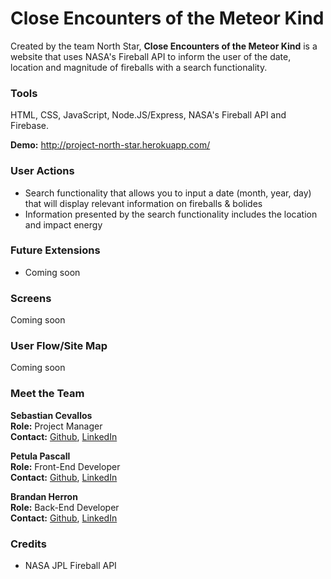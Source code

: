 # Close Encounters of the Meteor Kind

Created by the team North Star, **Close Encounters of the Meteor Kind** is a website that uses NASA's Fireball API to inform the user of the date, location and magnitude of fireballs with a search functionality.  

### Tools

HTML, CSS, JavaScript, Node.JS/Express, NASA's Fireball API and Firebase.

**Demo:** http://project-north-star.herokuapp.com/



### User Actions

-  Search functionality that allows you to input a date (month, year, day) that will display relevant information on fireballs & bolides
-  Information presented by the search functionality includes the location and impact energy



### Future Extensions

-  Coming soon


### Screens

Coming soon

### User Flow/Site Map 

Coming soon

### Meet the Team

**Sebastian Cevallos** <br>
**Role:** Project Manager <br>
**Contact:** [Github](https://github.com/Sebastian-git), [LinkedIn](https://www.linkedin.com/in/sebastian-cevallos-2917bb16a/)

**Petula Pascall** <br>
**Role:** Front-End Developer <br>
**Contact:** [Github](https://github.com/SeePetulaCode), [LinkedIn](https://www.linkedin.com/in/petulapascall/)

**Brandan Herron** <br>
**Role:** Back-End Developer <br>
**Contact:** [Github](https://github.com/brandan1989), [LinkedIn](https://www.linkedin.com/in/brandan-herron/)



### Credits

- NASA JPL Fireball API
